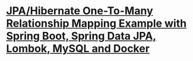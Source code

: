 # [JPA/Hibernate One-To-Many Relationship Mapping Example with Spring Boot, Spring Data JPA, Lombok, MySQL and Docker](https://hellokoding.com/jpa-one-to-many-relationship-mapping-example-with-spring-boot-maven-and-mysql/)
